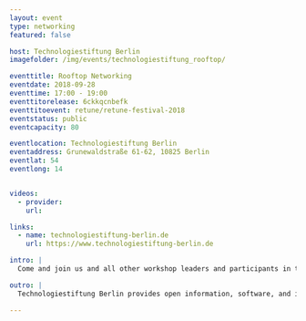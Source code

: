```yaml
---
layout: event
type: networking
featured: false

host: Technologiestiftung Berlin
imagefolder: /img/events/technologiestiftung_rooftop/

eventtitle: Rooftop Networking
eventdate: 2018-09-28
eventtime: 17:00 - 19:00
eventtitorelease: 6ckkqcnbefk
eventtitoevent: retune/retune-festival-2018
eventstatus: public
eventcapacity: 80

eventlocation: Technologiestiftung Berlin
eventaddress: Grunewaldstraße 61-62, 10825 Berlin
eventlat: 54
eventlong: 14


videos:
  - provider:
    url:

links:
  - name: technologiestiftung-berlin.de
    url: https://www.technologiestiftung-berlin.de

intro: |
  Come and join us and all other workshop leaders and participants in this networking event on our brand new rooftop terrace. Don't miss out on free drinks and snacks!

outro: |
  Technologiestiftung Berlin provides open information, software, and infrastructure to business, administration, and civil society. It also presents the options for applying them in Berlin based on practical examples.

---
```


